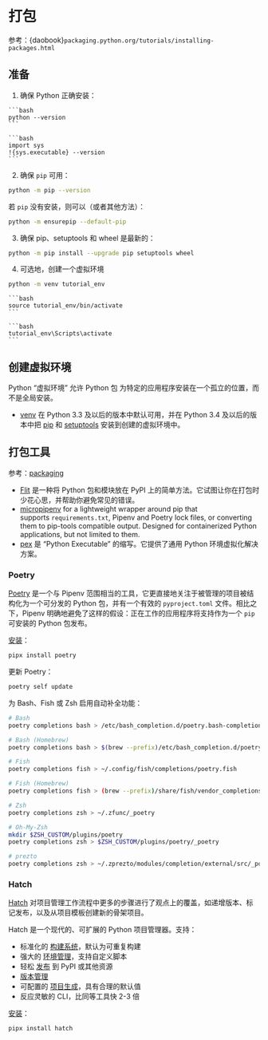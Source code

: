 # 打包

参考：{daobook}`packaging.python.org/tutorials/installing-packages.html`

## 准备

1. 确保 Python 正确安装：

````{tab} CMD
```bash
python --version
```
````

````{tab} IPython/Jupyter
```bash
import sys
!{sys.executable} --version
```
````

2. 确保 `pip` 可用：

```bash
python -m pip --version
```

若 `pip` 没有安装，则可以（或者其他方法）：

```bash
python -m ensurepip --default-pip
```

3. 确保 pip、setuptools 和 wheel 是最新的：

```bash
python -m pip install --upgrade pip setuptools wheel
```

4. 可选地，创建一个虚拟环境

```bash
python -m venv tutorial_env
```

````{tab} Unix/macOS
```bash
source tutorial_env/bin/activate
```
````

````{tab} Windows
```bash
tutorial_env\Scripts\activate
```
````

## 创建虚拟环境

Python “虚拟环境” 允许 Python 包 为特定的应用程序安装在一个孤立的位置，而不是全局安装。

* [venv](https://docs.python.org/3/library/venv.html "(在 Python v3.10)") 在 Python 3.3 及以后的版本中默认可用，并在 Python 3.4 及以后的版本中把 [pip](https://daobook.github.io/packaging.python.org/key_projects.html#pip) 和 [setuptools](https://daobook.github.io/packaging.python.org/key_projects.html#setuptools) 安装到创建的虚拟环境中。

## 打包工具

参考：[packaging](https://daobook.github.io/packaging.python.org/key_projects.html#flit)

- [Flit](https://github.com/daobook/flit) 是一种将 Python 包和模块放在 PyPI 上的简单方法。它试图让你在打包时少花心思，并帮助你避免常见的错误。
- [micropipenv](https://github.com/thoth-station/micropipenv) for a lightweight wrapper around pip that supports `requirements.txt`, Pipenv and Poetry lock files, or converting them to pip-tools compatible output. Designed for containerized Python applications, but not limited to them.
- [pex](https://daobook.github.io/pex/) 是 “Python Executable” 的缩写。它提供了通用 Python 环境虚拟化解决方案。

### Poetry

[Poetry](https://github.com/python-poetry/poetry) 是一个与 Pipenv 范围相当的工具，它更直接地关注于被管理的项目被结构化为一个可分发的 Python 包，并有一个有效的 `pyproject.toml` 文件。相比之下，Pipenv 明确地避免了这样的假设：正在工作的应用程序将支持作为一个 `pip` 可安装的 Python 包发布。

[安装](https://python-poetry.org/docs/#installation)：

```bash
pipx install poetry
```

更新 Poetry：

```bash
poetry self update
```

为 Bash、Fish 或 Zsh 启用自动补全功能：

```bash
# Bash
poetry completions bash > /etc/bash_completion.d/poetry.bash-completion

# Bash (Homebrew)
poetry completions bash > $(brew --prefix)/etc/bash_completion.d/poetry.bash-completion

# Fish
poetry completions fish > ~/.config/fish/completions/poetry.fish

# Fish (Homebrew)
poetry completions fish > (brew --prefix)/share/fish/vendor_completions.d/poetry.fish

# Zsh
poetry completions zsh > ~/.zfunc/_poetry

# Oh-My-Zsh
mkdir $ZSH_CUSTOM/plugins/poetry
poetry completions zsh > $ZSH_CUSTOM/plugins/poetry/_poetry

# prezto
poetry completions zsh > ~/.zprezto/modules/completion/external/src/_poetry
```

### Hatch

[Hatch](https://github.com/ofek/hatch) 对项目管理工作流程中更多的步骤进行了观点上的覆盖，如递增版本、标记发布，以及从项目模板创建新的骨架项目。

Hatch 是一个现代的、可扩展的 Python 项目管理器。支持：

- 标准化的 [构建系统](https://ofek.dev/hatch/dev/build/#packaging-ecosystem)，默认为可重复构建
- 强大的 [环境管理](https://ofek.dev/hatch/dev/environment/)，支持自定义脚本
- 轻松 [发布](https://ofek.dev/hatch/dev/publish/) 到 PyPI 或其他资源
- [版本管理](https://ofek.dev/hatch/dev/version/)
- 可配置的 [项目生成](https://ofek.dev/hatch/dev/config/project-templates/)，具有合理的默认值
- 反应灵敏的 CLI，比同等工具快 2-3 倍

[安装](https://ofek.dev/hatch/dev/install/)：

```bash
pipx install hatch
```
